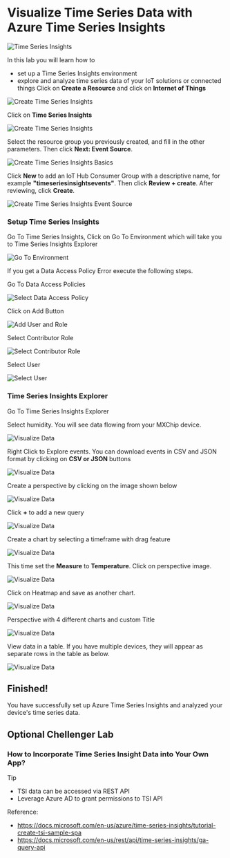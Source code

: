 # Visualize Time Series Data with Azure Time Series Insights

![Time Series Insights](images/TSI-Lab/timeseriesinsights.jpg)

In this lab you will learn how to

* set up a Time Series Insights environment
* explore and analyze time series data of your IoT solutions or connected things
Click on **Create a Resource** and click on **Internet of Things**

![Create Time Series Insights](images/TSI-Lab/01_Create_Time_Series_Insights.png)

Click on **Time Series Insights**

![Create Time Series Insights](images/TSI-Lab/tsi.png)

Select the resource group you previously created, and fill in the other parameters. Then click **Next: Event Source**.

![Create Time Series Insights Basics](images/TSI-Lab/create-tsi-basics.png)

Click **New** to add an IoT Hub Consumer Group with a descriptive name, for example **"timeseriesinsightsevents"**. Then click **Review + create**. After reviewing, click **Create**.

![Create Time Series Insights Event Source](images/TSI-Lab/create-tsi-eventsource.png)

### Setup Time Series Insights

Go To Time Series Insights, Click on Go To Environment which will take you to Time Series Insights Explorer

![Go To Environment](images/TSI-Lab/go-to-environment.png)

If you get a Data Access Policy Error execute the following steps.

Go To Data Access Policies

![Select Data Access Policy](images/TSI-Lab/15_data_access_policy.png)

Click on Add Button

![Add User and Role](images/TSI-Lab/17_add_user_role.png)

Select Contributor Role

![Select Contributor Role](images/TSI-Lab/18_select_controbutor_role.png)

Select User

![Select User](images/TSI-Lab/19_select_user.png)

### Time Series Insights Explorer

Go To Time Series Insights Explorer

Select humidity. You will see data flowing from your MXChip device. 

![Visualize Data](images/TSI-Lab/tsi-humidity.png)

Right Click to Explore events. You can download events in CSV and JSON format by clicking on **CSV or JSON** buttons

![Visualize Data](images/TSI-Lab/tsi-explore-events.png)

Create a perspective by clicking on the image shown below

![Visualize Data](images/TSI-Lab/perspective.png)

Click **+** to add a new query

![Visualize Data](images/TSI-Lab/10_visual10.png)

Create a chart by selecting a timeframe with drag feature

![Visualize Data](images/TSI-Lab/12_Visual12.png)

This time set the **Measure** to **Temperature**. Click on perspective image.

![Visualize Data](images/TSI-Lab/add-query.png)

Click on Heatmap and save as another chart.

![Visualize Data](images/TSI-Lab/heatmap.png)

Perspective with 4 different charts and custom Title

![Visualize Data](images/TSI-Lab/4-charts.png)

View data in a table. If you have multiple devices, they will appear as separate rows in the table as below.

![Visualize Data](images/TSI-Lab/table.png)

## Finished!

You have successfully set up Azure Time Series Insights and analyzed your device's time series data.

## Optional Chellenger Lab 

### How to Incorporate Time Series Insight Data into Your Own App? 

>[!Tip]
> - TSI data can be accessed via REST API
> - Leverage Azure AD to grant permissions to TSI API

Reference: 
- <https://docs.microsoft.com/en-us/azure/time-series-insights/tutorial-create-tsi-sample-spa>
- <https://docs.microsoft.com/en-us/rest/api/time-series-insights/ga-query-api>
